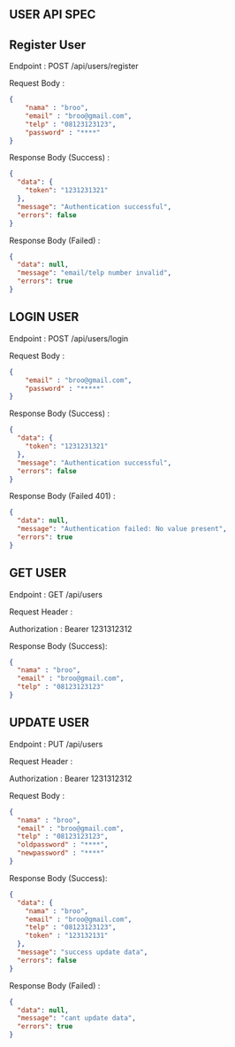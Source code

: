 ## USER API SPEC

## Register User

Endpoint : POST /api/users/register

Request Body :
```json
{
    "nama" : "broo",
    "email" : "broo@gmail.com",
    "telp" : "08123123123",
    "password" : "****"
}
```

Response Body (Success) :
```json
{
  "data": {
    "token": "1231231321"
  },
  "message": "Authentication successful",
  "errors": false
}
```

Response Body (Failed) : 
```json
{
  "data": null,
  "message": "email/telp number invalid",
  "errors": true
}

```

## LOGIN USER

Endpoint : POST /api/users/login

Request Body :
```json
{
    "email" : "broo@gmail.com",
    "password" : "*****"
}
```

Response Body (Success) : 
```json
{
  "data": {
    "token": "1231231321"
  },
  "message": "Authentication successful",
  "errors": false
}
```

Response Body (Failed 401) :
```json
{
  "data": null,
  "message": "Authentication failed: No value present",
  "errors": true
}
```

## GET USER

Endpoint : GET /api/users

Request Header :

Authorization : Bearer 1231312312

Response Body (Success):
```json
{
  "nama" : "broo",
  "email" : "broo@gmail.com",
  "telp" : "08123123123"
}
```

## UPDATE USER

Endpoint : PUT /api/users

Request Header : 

Authorization : Bearer 1231312312

Request Body :
```json
{
  "nama" : "broo",
  "email" : "broo@gmail.com",
  "telp" : "08123123123",
  "oldpassword" : "****",
  "newpassword" : "****"
}
```
Response Body (Success): 
```json
{
  "data": {
    "nama" : "broo",
    "email" : "broo@gmail.com",
    "telp" : "08123123123",
    "token" : "123132131"
  },
  "message": "success update data",
  "errors": false
}
```

Response Body (Failed) : 
```json
{
  "data": null,
  "message": "cant update data",
  "errors": true
}
```